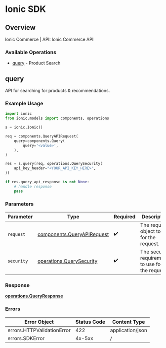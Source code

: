 # Ionic SDK


## Overview

Ionic Commerce | API: Ionic Commerce API

### Available Operations

* [query](#query) - Product Search

## query

API for searching for products & recommendations.

### Example Usage

```python
import ionic
from ionic.models import components, operations

s = ionic.Ionic()

req = components.QueryAPIRequest(
    query=components.Query(
        query='<value>',
    ),
)

res = s.query(req, operations.QuerySecurity(
    api_key_header="<YOUR_API_KEY_HERE>",
))

if res.query_api_response is not None:
    # handle response
    pass
```

### Parameters

| Parameter                                                                | Type                                                                     | Required                                                                 | Description                                                              |
| ------------------------------------------------------------------------ | ------------------------------------------------------------------------ | ------------------------------------------------------------------------ | ------------------------------------------------------------------------ |
| `request`                                                                | [components.QueryAPIRequest](../../models/components/queryapirequest.md) | :heavy_check_mark:                                                       | The request object to use for the request.                               |
| `security`                                                               | [operations.QuerySecurity](../../models/operations/querysecurity.md)     | :heavy_check_mark:                                                       | The security requirements to use for the request.                        |


### Response

**[operations.QueryResponse](../../models/operations/queryresponse.md)**
### Errors

| Error Object               | Status Code                | Content Type               |
| -------------------------- | -------------------------- | -------------------------- |
| errors.HTTPValidationError | 422                        | application/json           |
| errors.SDKError            | 4x-5xx                     | */*                        |

